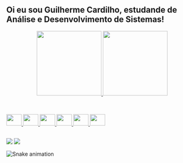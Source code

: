 ## Oi eu sou Guilherme Cardilho, estudande de Análise e Desenvolvimento de Sistemas!

<div align="center">
  <a href="https://github.com/GuiCardilho">
  <img height="170em" src="https://github-readme-stats.vercel.app/api?username=GuiCardilho&show_icons=true&theme=great-gatsby&include_all_commits=true&count_private=true"/>
  <img height="170em" src="https://github-readme-stats.vercel.app/api/top-langs/?username=GuiCardilho&layout=compact&langs_count=7&theme=great-gatsby"/>
 </div>
  
##  
  
<div style="display: inline_block"><br>
    <img src="https://cdn.jsdelivr.net/gh/devicons/devicon/icons/python/python-original.svg" height="30" width="40"/>
    <img src="https://cdn.jsdelivr.net/gh/devicons/devicon/icons/html5/html5-original.svg" height="30" width="40"/>
    <img src="https://cdn.jsdelivr.net/gh/devicons/devicon/icons/css3/css3-original.svg" height="30" width="40"/>  
    <img src="https://cdn.jsdelivr.net/gh/devicons/devicon/icons/sass/sass-original.svg" height="30" width="40"/>
    <img src="https://cdn.jsdelivr.net/gh/devicons/devicon/icons/javascript/javascript-original.svg" height="30" width="40"/>
    <img src="https://cdn.jsdelivr.net/gh/devicons/devicon/icons/vuejs/vuejs-original.svg" height="30" width="40"/>
</div>
  
##  
  
<div>
  <a href = "mailto:gui_cardilho@hotmail.com"><img src="https://img.shields.io/badge/-Gmail-%23333?style=for-the-badge&logo=gmail&logoColor=white" target="_blank"></a>
  <a href="https://www.linkedin.com/in/guilherme-cardilho" target="_blank"><img src="https://img.shields.io/badge/-LinkedIn-%230077B5?style=for-the-badge&logo=linkedin&logoColor=white" target="_blank"></a> 
 
 ![Snake animation](https://github.com/GuiCardilho/GuiCardilho/blob/output/github-contribution-grid-snake.svg)
 
</div>
